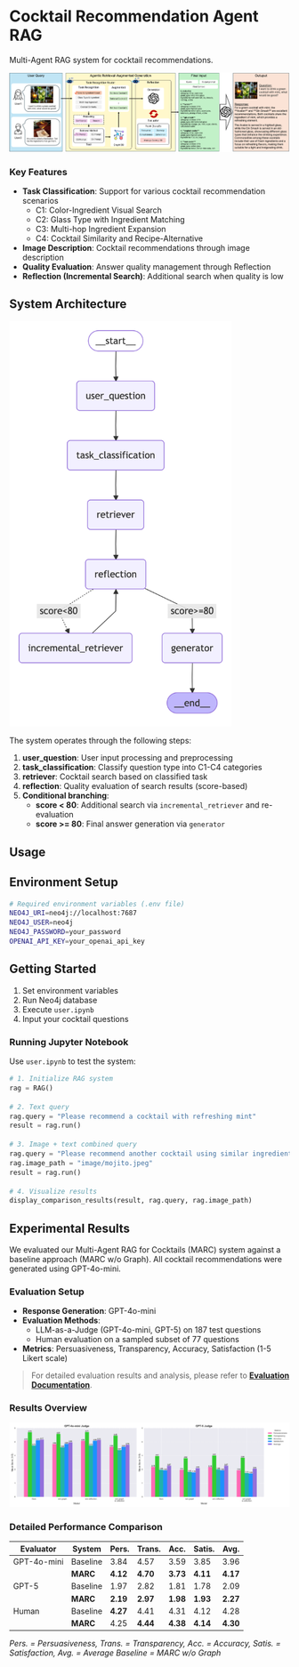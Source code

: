 # Cocktail Recommendation Agent RAG

Multi-Agent RAG system for cocktail recommendations.

![Framework](graph_viz/framework.png)


### Key Features

- **Task Classification**: Support for various cocktail recommendation scenarios
  - C1: Color-Ingredient Visual Search
  - C2: Glass Type with Ingredient Matching
  - C3: Multi-hop Ingredient Expansion
  - C4: Cocktail Similarity and Recipe-Alternative
- **Image Description**: Cocktail recommendations through image description
- **Quality Evaluation**: Answer quality management through Reflection
- **Reflection (Incremental Search)**: Additional search when quality is low


## System Architecture

<img src="graph_viz/workflow.png" alt="Workflow" width="400">

The system operates through the following steps:

1. **user_question**: User input processing and preprocessing
2. **task_classification**: Classify question type into C1-C4 categories
3. **retriever**: Cocktail search based on classified task
4. **reflection**: Quality evaluation of search results (score-based)
5. **Conditional branching**:
   - **score < 80**: Additional search via `incremental_retriever` and re-evaluation
   - **score >= 80**: Final answer generation via `generator`

## Usage


## Environment Setup

```bash
# Required environment variables (.env file)
NEO4J_URI=neo4j://localhost:7687
NEO4J_USER=neo4j
NEO4J_PASSWORD=your_password
OPENAI_API_KEY=your_openai_api_key
```

## Getting Started

1. Set environment variables
2. Run Neo4j database
3. Execute `user.ipynb`
4. Input your cocktail questions

### Running Jupyter Notebook

Use `user.ipynb` to test the system:

```python
# 1. Initialize RAG system
rag = RAG()

# 2. Text query
rag.query = "Please recommend a cocktail with refreshing mint"
result = rag.run()

# 3. Image + text combined query
rag.query = "Please recommend another cocktail using similar ingredients to this one"
rag.image_path = "image/mojito.jpeg"
result = rag.run()

# 4. Visualize results
display_comparison_results(result, rag.query, rag.image_path)
```

## Experimental Results

We evaluated our Multi-Agent RAG for Cocktails (MARC) system against a baseline approach (MARC w/o Graph). All cocktail recommendations were generated using GPT-4o-mini.

### Evaluation Setup
- **Response Generation**: GPT-4o-mini
- **Evaluation Methods**: 
  - LLM-as-a-Judge (GPT-4o-mini, GPT-5) on 187 test questions
  - Human evaluation on a sampled subset of 77 questions
- **Metrics**: Persuasiveness, Transparency, Accuracy, Satisfaction (1-5 Likert scale)


> For detailed evaluation results and analysis, please refer to [**Evaluation Documentation**](./evaluation/readme.md).


### Results Overview
![Evaluation](graph_viz/final_eval.png)

### Detailed Performance Comparison


| Evaluator | System | Pers. | Trans. | Acc. | Satis. | Avg. |
|-----------|--------|-------|--------|------|--------|------|
| GPT-4o-mini | Baseline | 3.84 | 4.57 | 3.59 | 3.85 | 3.96 |
| | **MARC** | **4.12** | **4.70** | **3.73** | **4.11** | **4.17** |
| GPT-5 | Baseline | 1.97 | 2.82 | 1.81 | 1.78 | 2.09 |
| | **MARC** | **2.19** | **2.97** | **1.98** | **1.93** | **2.27** |
| Human | Baseline | **4.27** | 4.41 | 4.31 | 4.12 | 4.28 |
| | **MARC** | 4.25 | **4.44** | **4.38** | **4.14** | **4.30** |

*Pers. = Persuasiveness, Trans. = Transparency, Acc. = Accuracy, Satis. = Satisfaction, Avg. = Average*
*Baseline = MARC w/o Graph*

